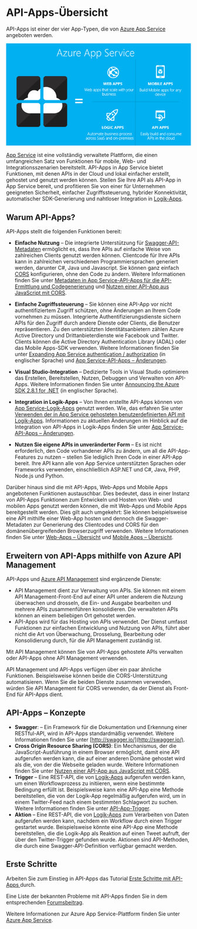 <properties 
	pageTitle="API-Apps-Übersicht" 
	description="Erfahren Sie, warum Azure App Service die beste Plattform zum Entwickeln, Veröffentlichen und Hosten von RESTful-APIs ist." 
	services="app-service\api" 
	documentationCenter=".net" 
	authors="tdykstra" 
	manager="wpickett" 
	editor=""/>

<tags 
	ms.service="app-service-api" 
	ms.workload="web" 
	ms.tgt_pltfrm="na" 
	ms.devlang="na" 
	ms.topic="article" 
	ms.date="01/08/2016" 
	ms.author="tdykstra"/>

# API-Apps-Übersicht

API-Apps ist einer der vier App-Typen, die von [Azure App Service](../app-service/app-service-value-prop-what-is.md) angeboten werden.

![](./media/app-service-api-apps-why-best-platform/appservicesuite.png)

[App Service](../app-service/app-service-value-prop-what-is.md) ist eine vollständig verwaltete Plattform, die einen umfangreichen Satz von Funktionen für mobile, Web- und Integrationsszenarien bereitstellt. API-Apps in App Service bietet Funktionen, mit denen APIs in der Cloud und lokal einfacher erstellt, gehostet und genutzt werden können. Stellen Sie Ihre API als API-App in App Service bereit, und profitieren Sie von einer für Unternehmen geeigneten Sicherheit, einfacher Zugriffssteuerung, hybrider Konnektivität, automatischer SDK-Generierung und nahtloser Integration in [Logik-Apps](../app-service-logic/app-service-logic-what-are-logic-apps.md).

## Warum API-Apps?

API-Apps stellt die folgenden Funktionen bereit:

- **Einfache Nutzung** – Die integrierte Unterstützung für [Swagger-API-Metadaten](#concepts) ermöglicht es, dass Ihre APIs auf einfache Weise von zahlreichen Clients genutzt werden können. Clientcode für Ihre APIs kann in zahlreichen verschiedenen Programmiersprachen generiert werden, darunter C#, Java und Javascript. Sie können ganz einfach [CORS](#concepts) konfigurieren, ohne den Code zu ändern. Weitere Informationen finden Sie unter [Metadaten in App Service-API-Apps für die API-Ermittlung und Codegenerierung](app-service-api-metadata.md) und [Nutzen einer API-App aus JavaScript mit CORS](app-service-api-cors-consume-javascript.md). 

- **Einfache Zugriffssteuerung** – Sie können eine API-App vor nicht authentifiziertem Zugriff schützen, ohne Änderungen an Ihrem Code vornehmen zu müssen. Integrierte Authentifizierungsdienste sichern APIs für den Zugriff durch andere Dienste oder Clients, die Benutzer repräsentieren. Zu den unterstützten Identitätsanbietern zählen Azure Active Directory und Drittanbieterdienste wie Facebook und Twitter. Clients können die Active Directory Authentication Library (ADAL) oder das Mobile Apps-SDK verwenden. Weitere Informationen finden Sie unter [Expanding App Service authentication / authorization](/blog/announcing-app-service-authentication-authorization/) (in englischer Sprache) und [App Service-API-Apps – Änderungen](app-service-api-whats-changed.md).

- **Visual Studio-Integration** – Dedizierte Tools in Visual Studio optimieren das Erstellen, Bereitstellen, Nutzen, Debuggen und Verwalten von API-Apps. Weitere Informationen finden Sie unter [Announcing the Azure SDK 2.8.1 for .NET](/blog/announcing-azure-sdk-2-8-1-for-net/) (in englischer Sprache).

- **Integration in Logik-Apps** – Von Ihnen erstellte API-Apps können von [App Service-Logik-Apps](../app-service-logic/app-service-logic-what-are-logic-apps.md) genutzt werden. Wie, das erfahren Sie unter [Verwenden der in App Service gehosteten benutzerdefinierten API mit Logik-Apps](../app-service-logic/app-service-logic-custom-hosted-api.md). Informationen zu aktuellen Änderungen im Hinblick auf die Integration von API-Apps in Logik-Apps finden Sie unter [App Service-API-Apps – Änderungen](app-service-api-whats-changed.md).

- **Nutzen Sie eigene APIs in unveränderter Form** – Es ist nicht erforderlich, den Code vorhandener APIs zu ändern, um all die API-App-Features zu nutzen – stellen Sie lediglich Ihren Code in einer API-App bereit. Ihre API kann alle von App Service unterstützten Sprachen oder Frameworks verwenden, einschließlich ASP.NET und C#, Java, PHP, Node.js und Python.

Darüber hinaus sind die mit API-Apps, Web-Apps und Mobile Apps angebotenen Funktionen austauschbar. Dies bedeutet, dass in einer Instanz von API-Apps Funktionen zum Entwickeln und Hosten von Web- und mobilen Apps genutzt werden können, die mit Web-Apps und Mobile Apps bereitgestellt werden. Dies gilt auch umgekehrt: Sie können beispielsweise eine API mithilfe einer Web-App hosten und dennoch die Swagger-Metadaten zur Generierung des Clientcodes und CORS für den domänenübergreifenden Browserzugriff verwenden. Weitere Informationen finden Sie unter [Web-Apps – Übersicht](../app-service-web/app-service-web-overview.md) und [Mobile Apps – Übersicht](../app-service-mobile/app-service-mobile-value-prop.md).

## Erweitern von API-Apps mithilfe von Azure API Management 

API-Apps und [Azure API Management](../api-management/api-management-key-concepts.md) sind ergänzende Dienste:

* API Management dient zur Verwaltung von APIs. Sie können mit einem API Management-Front-End auf einer API unter anderem die Nutzung überwachen und drosseln, die Ein- und Ausgabe bearbeiten und mehrere APIs zusammenführen konsolidieren. Die verwalteten APIs können an einem beliebigen Ort gehostet werden.
* API-Apps wird für das Hosting von APIs verwendet. Der Dienst umfasst Funktionen zur einfachen Entwicklung und Nutzung von APIs, führt aber nicht die Art von Überwachung, Drosselung, Bearbeitung oder Konsolidierung durch, für die API Management zuständig ist. 

Mit API Management können Sie von API-Apps gehostete APIs verwalten oder API-Apps ohne API Management verwenden.

API Management und API-Apps verfügen über ein paar ähnliche Funktionen. Beispielsweise können beide die CORS-Unterstützung automatisieren. Wenn Sie die beiden Dienste zusammen verwenden, würden Sie API Management für CORS verwenden, da der Dienst als Front-End für API-Apps dient.

## <a id="concepts"></a> API-Apps – Konzepte

- **Swagger**: – Ein Framework für die Dokumentation und Erkennung einer RESTful-API, wird in API-Apps standardmäßig verwendet. Weitere Informationen finden Sie unter [http://swagger.io/](http://swagger.io/).
- **Cross Origin Resource Sharing (CORS)**: Ein Mechanismus, der die JavaScript-Ausführung in einem Browser ermöglicht, damit eine API aufgerufen werden kann, die auf einer anderen Domäne gehostet wird als die, von der die Webseite geladen wurde. Weitere Informationen finden Sie unter [Nutzen einer API-App aus JavaScript mit CORS](app-service-api-cors-consume-javascript.md). 
- **Trigger** – Eine REST-API, die von [Logik-Apps](../app-service-logic/app-service-logic-what-are-logic-apps.md) aufgerufen werden kann, um einen Workflowprozess zu initiieren, wenn eine bestimmte Bedingung erfüllt ist. Beispielsweise kann eine API-App eine Methode bereitstellen, die von der Logik-App regelmäßig aufgerufen wird, um in einem Twitter-Feed nach einem bestimmten Schlagwort zu suchen. Weitere Informationen finden Sie unter [API-App-Trigger](app-service-api-dotnet-triggers.md).
- **Aktion** – Eine REST-API, die von [Logik-Apps](../app-service-logic/app-service-logic-what-are-logic-apps.md) zum Verarbeiten von Daten aufgerufen werden kann, nachdem ein Workflow durch einen Trigger gestartet wurde. Beispielsweise könnte eine API-App eine Methode bereitstellen, die die Logik-App als Reaktion auf einen Tweet aufruft, der über den Twitter-Trigger gefunden wurde. Aktionen sind API-Methoden, die durch eine Swagger-API-Definition verfügbar gemacht werden.

## Erste Schritte

Arbeiten Sie zum Einstieg in API-Apps das Tutorial [Erste Schritte mit API-Apps ](app-service-api-dotnet-get-started.md) durch.

Eine Liste der bekannten Probleme mit API-Apps finden Sie in dem entsprechenden [Forumsbeitrag](https://social.msdn.microsoft.com/Forums/de-DE/7f8b42f2-ac0d-48b8-a35e-3b4934e1c25e/api-app-known-issues?forum=AzureAPIApps).

Weitere Informationen zur Azure App Service-Plattform finden Sie unter [Azure App Service](../app-service/app-service-value-prop-what-is.md).

<!---HONumber=AcomDC_0309_2016-->